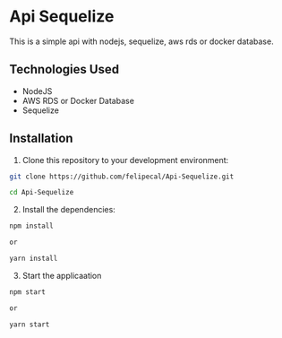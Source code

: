 # Api Sequelize

This is a simple api with nodejs, sequelize, aws rds or docker database.

## Technologies Used

- NodeJS
- AWS RDS or Docker Database
- Sequelize

## Installation

1. Clone this repository to your development environment:

```bash
git clone https://github.com/felipecal/Api-Sequelize.git

cd Api-Sequelize
```

2. Install the dependencies:

```bash
npm install

or

yarn install
```

3. Start the applicaation

```bash
npm start

or

yarn start
```
